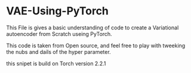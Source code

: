 # VAE-Using-PyTorch


This File is gives a basic understanding of code to create a Variational autoencoder from Scratch useing PyTorch. 

This code is taken from Open source, and feel free to play with tweeking the nubs and dails of the hyper parameter. 

this snipet is build on Torch version 2.2.1
